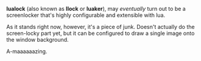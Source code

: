 **lualock** (also known as **llock** or **luaker**), may *eventually* turn out
to be a screenlocker that's highly configurable and extensible with lua.

As it stands right now, however, it's a piece of junk. Doesn't actually do the
screen-locky part yet, but it can be configured to draw a single image onto the
window background.

A-maaaaaazing.
